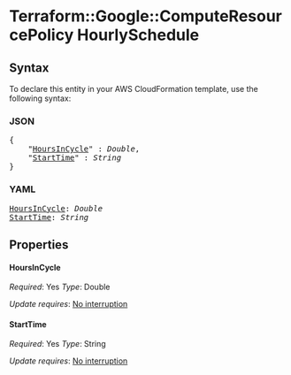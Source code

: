 # Terraform::Google::ComputeResourcePolicy HourlySchedule

## Syntax

To declare this entity in your AWS CloudFormation template, use the following syntax:

### JSON

<pre>
{
    "<a href="#hoursincycle" title="HoursInCycle">HoursInCycle</a>" : <i>Double</i>,
    "<a href="#starttime" title="StartTime">StartTime</a>" : <i>String</i>
}
</pre>

### YAML

<pre>
<a href="#hoursincycle" title="HoursInCycle">HoursInCycle</a>: <i>Double</i>
<a href="#starttime" title="StartTime">StartTime</a>: <i>String</i>
</pre>

## Properties

#### HoursInCycle

_Required_: Yes
_Type_: Double

_Update requires_: [No interruption](https://docs.aws.amazon.com/AWSCloudFormation/latest/UserGuide/using-cfn-updating-stacks-update-behaviors.html#update-no-interrupt)

#### StartTime

_Required_: Yes
_Type_: String

_Update requires_: [No interruption](https://docs.aws.amazon.com/AWSCloudFormation/latest/UserGuide/using-cfn-updating-stacks-update-behaviors.html#update-no-interrupt)

